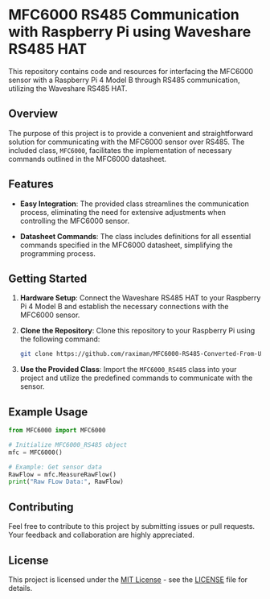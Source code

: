 # MFC6000 RS485 Communication with Raspberry Pi using Waveshare RS485 HAT

This repository contains code and resources for interfacing the MFC6000 sensor with a Raspberry Pi 4 Model B through RS485 communication, utilizing the Waveshare RS485 HAT.

## Overview

The purpose of this project is to provide a convenient and straightforward solution for communicating with the MFC6000 sensor over RS485. The included class, `MFC6000`, facilitates the implementation of necessary commands outlined in the MFC6000 datasheet.

## Features

- **Easy Integration**: The provided class streamlines the communication process, eliminating the need for extensive adjustments when controlling the MFC6000 sensor.

- **Datasheet Commands**: The class includes definitions for all essential commands specified in the MFC6000 datasheet, simplifying the programming process.

## Getting Started

1. **Hardware Setup**: Connect the Waveshare RS485 HAT to your Raspberry Pi 4 Model B and establish the necessary connections with the MFC6000 sensor.

2. **Clone the Repository**: Clone this repository to your Raspberry Pi using the following command:

    ```bash
    git clone https://github.com/raximan/MFC6000-RS485-Converted-From-UART-using-Waveshare-RS485-HAT-Com-Module-.git
    ```

3. **Use the Provided Class**: Import the `MFC6000_RS485` class into your project and utilize the predefined commands to communicate with the sensor.

## Example Usage

```python
from MFC6000 import MFC6000

# Initialize MFC6000_RS485 object
mfc = MFC6000()

# Example: Get sensor data
RawFlow = mfc.MeasureRawFlow()
print("Raw FLow Data:", RawFlow)
```

## Contributing

Feel free to contribute to this project by submitting issues or pull requests. Your feedback and collaboration are highly appreciated.

## License

This project is licensed under the [MIT License](LICENSE) - see the [LICENSE](LICENSE) file for details.
